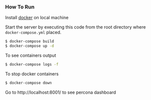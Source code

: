 ### How To Run

Install [docker] on local machine

Start the server by executing this code from the root directory where `docker-compose.yml` placed.
```sh
$ docker-compose build
$ docker-compose up -d
```

To see containers output
```sh
$ docker-compose logs -f
```

To stop docker containers
```sh
$ docker-compose down
```

Go to http://localhost:8001/ to see percona dashboard

[docker]: <https://docs.docker.com/docker-for-windows/install/>

